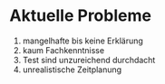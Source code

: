 # Aktuelle Probleme

1. mangelhafte bis keine Erklärung
1. kaum Fachkenntnisse
1. Test sind unzureichend durchdacht
1. unrealistische Zeitplanung
